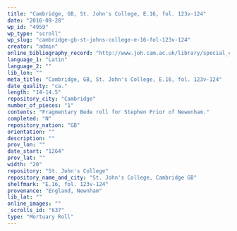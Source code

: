 ```yaml
---
title: "Cambridge, GB, St. John's College, E.16, fol. 123v-124"
date: "2016-09-28"
wp_id: "4959"
wp_type: "scroll"
wp_slug: "cambridge-gb-st-johns-college-e-16-fol-123v-124"
creator: "admin"
online_bibliography_record: "http://www.joh.cam.ac.uk/library/special_collections/manuscripts/medieval_manuscripts/medman/E_16.htm"
language_1: "Latin"
language_2: ""
lib_lon: ""
meta_title: "Cambridge, GB, St. John's College, E.16, fol. 123v-124"
date_quality: "ca."
length: "14-14.5"
repository_city: "Cambridge"
number_of_pieces: "1"
contents: "Fragmentary Bede roll for Stephen Prior of Newenham."
completed: "N"
repository_nation: "GB"
orientation: ""
description: ""
prov_lon: ""
date_start: "1264"
prov_lat: ""
width: "20"
repository: "St. John's College"
repository_name_and_city: "St. John's College, Cambridge GB"
shelfmark: "E.16, fol. 123v-124"
provenance: "England, Newnham"
lib_lat: ""
online_images: ""
_scrolls_id: "637"
type: "Mortuary Roll"
---
```



